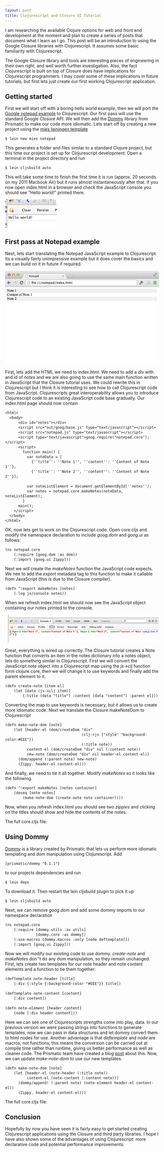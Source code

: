 ```yaml
---
layout: post
title: Clojurescript and Closure UI Tutorial
---
```


I am researching the available Clojure options for web and front end development at the moment and plan to create a series of posts that document what I learn as I go. This post will be an introduction to using the Google Closure libraries with Clojurescript. It assumes some basic familiarity with Clojurescript.

The Google Closure library and tools are interesting pieces of engineering in their own right, and well worth further investigation. Also, the fact Clojurescript is built on top of Closure does have implications for Clojurescript programmers. I may cover some of these implications in future tutorials, but first lets just create our first working Clojurescript application.

## Getting started

First we will start off with a boring hello world example, then we will port the [Google notepad example][2] to Clojurescript. Our first pass will use the standard Google Closure API. We will then add the [Dommy][3] library from Prismatic to make our code more idiomatic. Lets start off by creating a new project using the [mies leiningen template][4]

    $ lein new mies notepad

This generates a folder and files similar to a standard Clojure project, but this time our project is set up for Clojurescript development. Open a terminal in the project directory and run

    $ lein cljsbuild auto

This will take some time to finish the first time it is run (approx. 20 seconds on my 2011 Macbook Air) but it runs almost instantaneously after that. If you now open index.html in a browser and check the JavaScript console you should see "Hello world!" printed there.

![Hello World Screen shot](/images/2013-11-17-hw_screenshot.png)

## First pass at Notepad example

Next, lets start translating the Notepad JavaScript example to Clojurescript. Its a visually fairly unimpressive example but it does cover the basics and we can build on it in future if required.

![The finished notepad](/images/2013-11-17-notepad_screenshot.png)

First, lets add the HTML we need to index.html. We need to add a div with and id of *notes* and we are also going to use the same main function written in JavaScript that the Closure tutorial uses. We could rewrite this in Clojurescript but I think it is interesting to see how to call Clojurescript code from JavaScript. Clojurescripts great interoperability allows you to introduce Clojurescript code to an existing JavaScript code base gradually. Our index.html page should now contain

```
<html>
  <body>
      <div id="notes"></div>
      <script src="out/goog/base.js" type="text/javascript"></script>
      <script src="notepad.js" type="text/javascript"></script>
      <script type="text/javascript">goog.require("notepad.core");</script>
      <script>
        function main() {
          var noteData = [
            {''title'': ''Note 1'', ''content'': ''Content of Note 1''},
            {''title'': ''Note 2'', ''content'': ''Content of Note 2''}];

          var noteListElement = document.getElementById(''notes'');
          var notes = notepad.core.makeNotes(noteData, noteListElement);
        }
      main();
    </script>
  </body>
</html>
```

OK, now lets get to work on the Clojurescript code. Open core.cljs and modify the namespace declaration to include *goog.dom* and *goog.ui* as follows:

```
(ns notepad.core
    (:require [goog.dom :as dom])
    (:import [goog.ui Zippy]))
```

Next we will create the *makeNotes* function the JavaScript code expects. We nee to add the *export* metadata tag to this function to make it callable from JavaScript (this is due to the Closure compiler).

```
(defn ^:export makeNotes [notes]
    (.log js/console notes))
```

When we refresh index.html we should now see the JavaScript object
containing our notes printed to the console.

![Notepad Screen shot](/images/2013-11-17-notepad_screenshot1.png)

Great, everything is wired up correctly. The Closure tutorial creates a Note function that converts an item in the notes dictionary into a notes object, lets do something similar in Clojurescript. First we will convert the JavaScript *note* object into a Clojurescript map using the *js->clj* function form clojure.core, then we will change it to use keywords and finally add the parent element to it.

```
(defn create-note [item el]
    (let [data (js->clj item)]
        {:title (data "title") :content (data "content") :parent el}))
```

Converting the map to use keywords is necessary, but it allows us to create more idiomatic code. Next we translate the Closure makeNoteDom to Clojurescript

```
(defn make-note-dom [note]
    (let [header-el (dom/createDom "div"
                                   (clj->js {"style" "background-color:#EEE"})
                                   (:title note))
          content-el (dom/createDom "div" nil (:content note))
          new-note (dom/createDom "div" nil header-el content-el)]
      (dom/append (:parent note) new-note)
      (Zippy. header-el content-el)))
```

And finally, we need to tie it all together. Modify *makeNotes* so it looks like the following.

```
(defn ^:export makeNotes [notes container]
    (doseq [note notes]
        (make-note-dom (create-note note container))))
```

Now, when you refresh index.html you should see two *zippies* and clicking on the titles should show and hide the contents of the notes.

The full core.cljs file:

<script src="https://gist.github.com/prio/7528880.js?file=notepad.cljs"></script>


## Using Dommy

[Dommy][3] is a library created by Prismatic that lets us perform more
idiomatic templating and dom manipulation using Clojurescript. Add

    [prismatic/dommy "0.1.1"]

to our projects dependencies and run

    $ lein deps

To download it. Then restart the lein cljsbuild plugin to pick it up

    $ lein cljsbuild auto

Next, we can remove *goog.dom* and add some dommy imports to our
namespace declaration

```
(ns notepad.core
    (:require [dommy.utils :as utils]
              [dommy.core :as dommy])
    (:use-macros [dommy.macros :only [node deftemplate]])
    (:import [goog.ui Zippy]))
```

Now we will modify our existing code to use dommy. *create-note*
and *makeNotes* don''t do any dom manipulation, so they remain
unchanged. First, lets create two templates for our note header and
note content elements and a function to tie them together:

```
(deftemplate note-header [title]
    [:div {:style {:background-color "#EEE"}} title])

(deftemplate note-content [content]
    [:div content])

(defn note-element [header content]
    (node [:div header content]))
```

Here we can see one of Clojurescripts strengths come into play,
data. In our previous version we were passing strings into functions
to generate templates, now we can pass in data structures and
let dommy convert them to html nodes for use. Another advantage is
that *deftemplate* and *node* are macros, not functions, this means
the conversion can be carried out at compile time rather than runtime,
giving us better performance as well as cleaner code. The Prismatic
team have created a blog [post][5] about this. Now, we can update
*make-note-dom* to use our new templates.

```
(defn make-note-dom [note]
    (let [header-el (note-header (:title note))
          content-el (note-content (:content note))]
      (dommy/append! (:parent note) (note-element header-el content-el))
      (Zippy. header-el content-el)))
```

The full core.cljs file:

<script src="https://gist.github.com/prio/7528880.js?file=notepad-with-dommy.cljs"></script>

## Conclusion
 Hopefully by now you have seen it is fairly easy to get started
 creating Clojurescript applications using the Closure and third party
 libraries. I hope I have also shown some of the advantages of using
 Clojurescript: more declarative code and potential performance
 improvements.


[1]: http://shop.oreilly.com/product/0636920001416.do "Closure Book"
[2]: https://developers.google.com/closure/library/docs/tutorial?csw=1 "Notepad tutorial"
[3]: https://github.com/Prismatic/dommy "Prismatic Dommy library"
[4]: https://github.com/swannodette/mies "Mies Leiningen template"
[5]: http://blog.getprismatic.com/blog/2013/4/29/faster-better-dom-manipulation-with-dommy-and-clojurescript "Blog"
